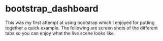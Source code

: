 # bootstrap_dashboard

This was my first attempt at using bootstrap which I enjoyed for putting together a quick example.
The following are screen shots of the different tabs so you can enjoy what the live scene looks like.



